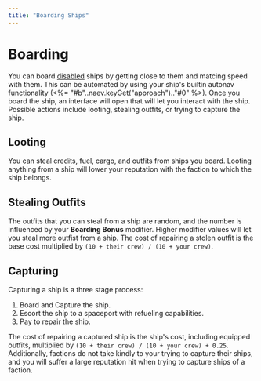 ```yaml
---
title: "Boarding Ships"
---
```

# Boarding

You can board [disabled](mechanics/damage) ships by getting close to them and matcing speed with them.
This can be automated by using your ship's builtin autonav functionality (<%= "#b"..naev.keyGet("approach").."#0" %>).
Once you board the ship, an interface will open that will let you interact with the ship.
Possible actions include looting, stealing outfits, or trying to capture the ship.

## Looting

You can steal credits, fuel, cargo, and outfits from ships you board.
Looting anything from a ship will lower your reputation with the faction to which the ship belongs.

## Stealing Outfits

The outfits that you can steal from a ship are random, and the number is influenced by your **Boarding Bonus** modifier.
Higher modifier values will let you steal more outfist from a ship.
The cost of repairing a stolen outfit is the base cost multiplied by `(10 + their crew) / (10 + your crew)`.

## Capturing

Capturing a ship is a three stage process:

1. Board and Capture the ship.
1. Escort the ship to a spaceport with refueling capabilities.
1. Pay to repair the ship.

The cost of repairing a captured ship is the ship's cost, including equipped outfits, multiplied by `(10 + their crew) / (10 + your crew) + 0.25`.
Additionally, factions do not take kindly to your trying to capture their ships, and you will suffer a large reputation hit when trying to capture ships of a faction.
